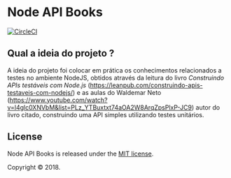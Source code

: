 # Node API Books
[![CircleCI](https://circleci.com/gh/gabrielguedesc/api-node-books/tree/master.svg?style=svg)](https://circleci.com/gh/gabrielguedesc/api-node-books/tree/master)

## Qual a ideia do projeto ?

A ideia do projeto foi colocar em prática os conhecimentos relacionados a testes no ambiente NodeJS, obtidos através da leitura do livro *Construindo APIs testáveis com Node.js* (https://leanpub.com/construindo-apis-testaveis-com-nodejs/) e as aulas do Waldemar Neto (https://www.youtube.com/watch?v=l4glc0XNVbM&list=PLz_YTBuxtxt74aOA2W8ArqZpsPlxP-JC9) autor do livro citado, construindo uma API simples utilizando testes unitários.

## License

Node API Books is released under the [MIT license](license).

Copyright © 2018.